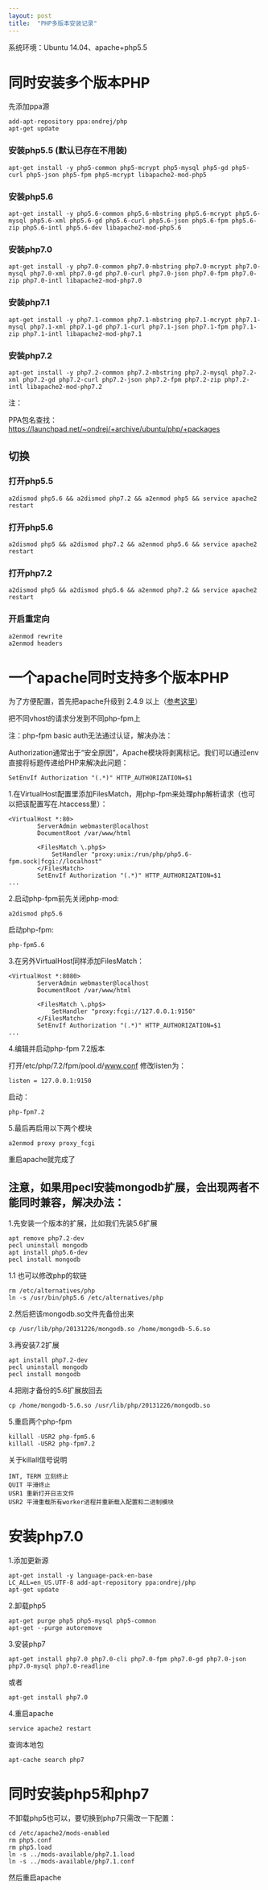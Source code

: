 ```yaml
---
layout: post
title:  "PHP多版本安装记录"
---
```


系统环境：Ubuntu 14.04、apache+php5.5

# 同时安装多个版本PHP

先添加ppa源

	add-apt-repository ppa:ondrej/php
	apt-get update

### 安装php5.5 (默认已存在不用装)

	apt-get install -y php5-common php5-mcrypt php5-mysql php5-gd php5-curl php5-json php5-fpm php5-mcrypt libapache2-mod-php5

### 安装php5.6

	apt-get install -y php5.6-common php5.6-mbstring php5.6-mcrypt php5.6-mysql php5.6-xml php5.6-gd php5.6-curl php5.6-json php5.6-fpm php5.6-zip php5.6-intl php5.6-dev libapache2-mod-php5.6

### 安装php7.0

	apt-get install -y php7.0-common php7.0-mbstring php7.0-mcrypt php7.0-mysql php7.0-xml php7.0-gd php7.0-curl php7.0-json php7.0-fpm php7.0-zip php7.0-intl libapache2-mod-php7.0

### 安装php7.1

	apt-get install -y php7.1-common php7.1-mbstring php7.1-mcrypt php7.1-mysql php7.1-xml php7.1-gd php7.1-curl php7.1-json php7.1-fpm php7.1-zip php7.1-intl libapache2-mod-php7.1

### 安装php7.2

	apt-get install -y php7.2-common php7.2-mbstring php7.2-mysql php7.2-xml php7.2-gd php7.2-curl php7.2-json php7.2-fpm php7.2-zip php7.2-intl libapache2-mod-php7.2

注：

PPA包名查找： https://launchpad.net/~ondrej/+archive/ubuntu/php/+packages


## 切换

### 打开php5.5

	a2dismod php5.6 && a2dismod php7.2 && a2enmod php5 && service apache2 restart

### 打开php5.6

	a2dismod php5 && a2dismod php7.2 && a2enmod php5.6 && service apache2 restart

### 打开php7.2

	a2dismod php5 && a2dismod php5.6 && a2enmod php7.2 && service apache2 restart


### 开启重定向

	a2enmod rewrite
	a2enmod headers

# 一个apache同时支持多个版本PHP

为了方便配置，首先把apache升级到 2.4.9 以上（[参考这里](http://git.malu.me/apache2%E6%97%A5%E5%B8%B8%E7%AC%94%E8%AE%B0/)）

把不同vhost的请求分发到不同php-fpm上

注：php-fpm basic auth无法通过认证，解决办法：

Authorization通常出于“安全原因”，Apache模块将剥离标记。我们可以通过env直接将标题传递给PHP来解决此问题：

	SetEnvIf Authorization "(.*)" HTTP_AUTHORIZATION=$1


1.在VirtualHost配置里添加FilesMatch，用php-fpm来处理php解析请求（也可以把该配置写在.htaccess里）：

	<VirtualHost *:80>
	        ServerAdmin webmaster@localhost
	        DocumentRoot /var/www/html
	
	        <FilesMatch \.php$>
	            SetHandler "proxy:unix:/run/php/php5.6-fpm.sock|fcgi://localhost"
	        </FilesMatch>
	        SetEnvIf Authorization "(.*)" HTTP_AUTHORIZATION=$1
	...

2.启动php-fpm前先关闭php-mod:

	a2dismod php5.6

启动php-fpm:

	php-fpm5.6

3.在另外VirtualHost同样添加FilesMatch：


	<VirtualHost *:8080>
	        ServerAdmin webmaster@localhost
	        DocumentRoot /var/www/html
	
	        <FilesMatch \.php$>
	            SetHandler "proxy:fcgi://127.0.0.1:9150"
	        </FilesMatch>
	        SetEnvIf Authorization "(.*)" HTTP_AUTHORIZATION=$1
	...



4.编辑并启动php-fpm 7.2版本

打开/etc/php/7.2/fpm/pool.d/www.conf 修改listen为：

	listen = 127.0.0.1:9150

启动：

	php-fpm7.2

5.最后再启用以下两个模块

	a2enmod proxy proxy_fcgi

重启apache就完成了


## 注意，如果用pecl安装mongodb扩展，会出现两者不能同时兼容，解决办法：


1.先安装一个版本的扩展，比如我们先装5.6扩展

	apt remove php7.2-dev
	pecl uninstall mongodb
	apt install php5.6-dev
	pecl install mongodb

1.1 也可以修改php的软链

	rm /etc/alternatives/php
	ln -s /usr/bin/php5.6 /etc/alternatives/php


2.然后把该mongodb.so文件先备份出来

	cp /usr/lib/php/20131226/mongodb.so /home/mongodb-5.6.so

3.再安装7.2扩展

	apt install php7.2-dev
	pecl uninstall mongodb
	pecl install mongodb

4.把刚才备份的5.6扩展放回去

	cp /home/mongodb-5.6.so /usr/lib/php/20131226/mongodb.so

5.重启两个php-fpm

	killall -USR2 php-fpm5.6
	killall -USR2 php-fpm7.2

关于killall信号说明

	INT, TERM 立刻终止
	QUIT 平滑终止
	USR1 重新打开日志文件
	USR2 平滑重载所有worker进程并重新载入配置和二进制模块


# 安装php7.0

1.添加更新源

	apt-get install -y language-pack-en-base
	LC_ALL=en_US.UTF-8 add-apt-repository ppa:ondrej/php
	apt-get update

2.卸载php5

	apt-get purge php5 php5-mysql php5-common
	apt-get --purge autoremove

3.安装php7

	apt-get install php7.0 php7.0-cli php7.0-fpm php7.0-gd php7.0-json php7.0-mysql php7.0-readline

或者

	apt-get install php7.0

4.重启apache

	service apache2 restart

查询本地包

	apt-cache search php7


# 同时安装php5和php7

不卸载php5也可以，要切换到php7只需改一下配置：

	cd /etc/apache2/mods-enabled
	rm php5.conf 
	rm php5.load 
	ln -s ../mods-available/php7.1.load 
	ln -s ../mods-available/php7.1.conf 

然后重启apache